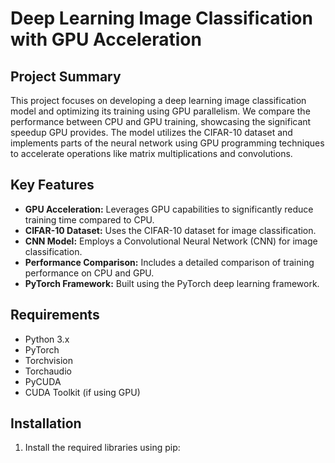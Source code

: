 # Deep Learning Image Classification with GPU Acceleration

## Project Summary

This project focuses on developing a deep learning image classification model and optimizing its training using GPU parallelism. We compare the performance between CPU and GPU training, showcasing the significant speedup GPU provides. The model utilizes the CIFAR-10 dataset and implements parts of the neural network using GPU programming techniques to accelerate operations like matrix multiplications and convolutions.

## Key Features

- **GPU Acceleration:** Leverages GPU capabilities to significantly reduce training time compared to CPU.
- **CIFAR-10 Dataset:** Uses the CIFAR-10 dataset for image classification.
- **CNN Model:** Employs a Convolutional Neural Network (CNN) for image classification.
- **Performance Comparison:** Includes a detailed comparison of training performance on CPU and GPU.
- **PyTorch Framework:** Built using the PyTorch deep learning framework.

## Requirements

- Python 3.x
- PyTorch
- Torchvision
- Torchaudio
- PyCUDA
- CUDA Toolkit (if using GPU)

## Installation

1. Install the required libraries using pip:
